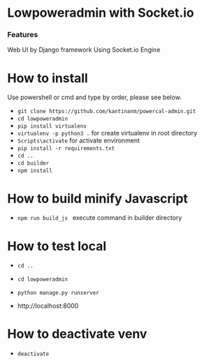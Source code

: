 # Lowpoweradmin with Socket.io

### Features

Web UI by Django framework Using Socket.io Engine

# How to install

Use powershell or cmd and type by order, please see below.

- `git clone https://github.com/kantinanm/powercal-admin.git`
- `cd lowpoweradmin`
- `pip install virtualenv`
- `virtualenv -p python3 .` for create virtualenv in root directory
- `Scripts\activate` for activate environment
- `pip install -r requirements.txt`
- `cd ..`
- `cd builder`
- `npm install `

# How to build minify Javascript

- `npm run build_js ` execute command in builder directory

# How to test local

- `cd ..`
- `cd lowpoweradmin`
- `python manage.py runserver`

- http://localhost:8000

# How to deactivate venv

- `deactivate`
